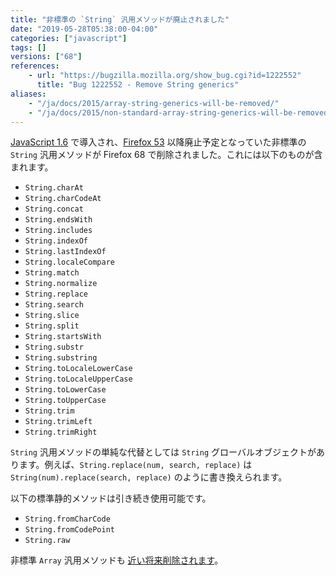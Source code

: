 ```yaml
---
title: "非標準の `String` 汎用メソッドが廃止されました"
date: "2019-05-28T05:38:00-04:00"
categories: ["javascript"]
tags: []
versions: ["68"]
references:
    - url: "https://bugzilla.mozilla.org/show_bug.cgi?id=1222552"
      title: "Bug 1222552 - Remove String generics"
aliases:
    - "/ja/docs/2015/array-string-generics-will-be-removed/"
    - "/ja/docs/2015/non-standard-array-string-generics-will-be-removed/"
---
```

[JavaScript 1.6](https://developer.mozilla.org/docs/Web/JavaScript/New_in_JavaScript/1.6) で導入され、[Firefox 53](https://www.fxsitecompat.dev/ja/docs/2016/non-standard-string-generics-have-been-deprecated/) 以降廃止予定となっていた非標準の `String` 汎用メソッドが Firefox 68 で削除されました。これには以下のものが含まれます。

* `String.charAt`
* `String.charCodeAt`
* `String.concat`
* `String.endsWith`
* `String.includes`
* `String.indexOf`
* `String.lastIndexOf`
* `String.localeCompare`
* `String.match`
* `String.normalize`
* `String.replace`
* `String.search`
* `String.slice`
* `String.split`
* `String.startsWith`
* `String.substr`
* `String.substring`
* `String.toLocaleLowerCase`
* `String.toLocaleUpperCase`
* `String.toLowerCase`
* `String.toUpperCase`
* `String.trim`
* `String.trimLeft`
* `String.trimRight`

`String` 汎用メソッドの単純な代替としては `String` グローバルオブジェクトがあります。例えば、`String.replace(num, search, replace)` は `String(num).replace(search, replace)` のように書き換えられます。

以下の標準静的メソッドは引き続き使用可能です。

* `String.fromCharCode`
* `String.fromCodePoint`
* `String.raw`

非標準 `Array` 汎用メソッドも [近い将来削除されます](https://www.fxsitecompat.dev/ja/docs/2019/non-standard-array-generics-have-been-deprecated/)。
